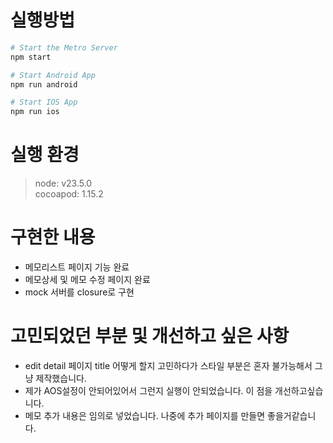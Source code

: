 
# 실행방법

```bash
# Start the Metro Server
npm start

# Start Android App 
npm run android

# Start IOS App
npm run ios
```

# 실행 환경 
> node: v23.5.0  
> cocoapod: 1.15.2


# 구현한 내용
- 메모리스트 페이지 기능 완료
- 메모상세 및 메모 수정 페이지 완료
- mock 서버를 closure로 구현

# 고민되었던 부분 및 개선하고 싶은 사항
- edit detail 페이지 title 어떻게 할지 고민하다가 스타일 부분은 혼자 불가능해서 그냥 제작했습니다.
- 제가 AOS설정이 안되어있어서 그런지 실행이 안되었습니다. 이 점을 개선하고싶습니다.
- 메모 추가 내용은 임의로 넣었습니다. 나중에 추가 페이지를 만들면 좋을거같습니다.